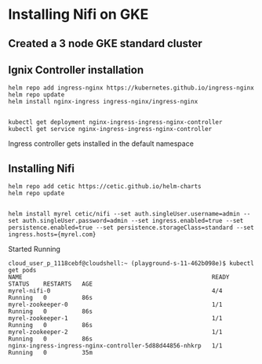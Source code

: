 # Installing Nifi on GKE

## Created a 3 node GKE standard cluster

## Ignix Controller installation

```
helm repo add ingress-nginx https://kubernetes.github.io/ingress-nginx
helm repo update
helm install nginx-ingress ingress-nginx/ingress-nginx


kubectl get deployment nginx-ingress-ingress-nginx-controller
kubectl get service nginx-ingress-ingress-nginx-controller
```

Ingress controller gets installed in the default namespace

## Installing Nifi

```
helm repo add cetic https://cetic.github.io/helm-charts
helm repo update


helm install myrel cetic/nifi --set auth.singleUser.username=admin --set auth.singleUser.password=admin --set ingress.enabled=true --set persistence.enabled=true --set persistence.storageClass=standard --set ingress.hosts={myrel.com}
```

Started Running

```
cloud_user_p_1118cebf@cloudshell:~ (playground-s-11-462b098e)$ kubectl get pods
NAME                                                      READY   STATUS    RESTARTS   AGE
myrel-nifi-0                                              4/4     Running   0          86s
myrel-zookeeper-0                                         1/1     Running   0          86s
myrel-zookeeper-1                                         1/1     Running   0          86s
myrel-zookeeper-2                                         1/1     Running   0          86s
nginx-ingress-ingress-nginx-controller-5d88d44856-nhkrp   1/1     Running   0          35m
```
